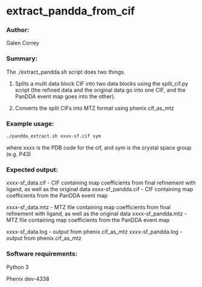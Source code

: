 extract_pandda_from_cif
======================

### Author:

Galen Correy

### Summary:

The ./extract_pandda.sh script does two things.

1. Splits a multi data block CIF into two data blocks using the split_cif.py script (the refined data and the original data go into one CIF, and the PanDDA event map goes into the other).

2. Converts the split CIFs into MTZ format using phenix.cif_as_mtz

### Example usage:

```bash
./pandda_extract.sh xxxx-sf.cif sym
```
where xxxx is the PDB code for the cif, and sym is the crystal space group (e.g. P43)

### Expected output:

xxxx-sf_data.cif - CIF containing map coefficients from final refinement with ligand, as well as the original data
xxxx-sf_pandda.cif - CIF containing map coefficients from the PanDDA event map

xxxx-sf_data.mtz - MTZ file containing map coefficients from final refinement with ligand, as well as the original data
xxxx-sf_pandda.mtz - MTZ file containing map coefficients from the PanDDA event map

xxxx-sf_data.log - output from phenix.cif_as_mtz
xxxx-sf_pandda.log - output from phenix.cif_as_mtz

### Software requirements:

Python 3

Phenix dev-4338

